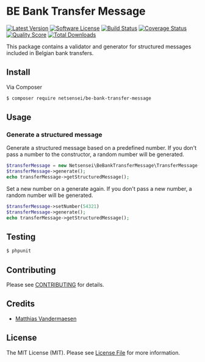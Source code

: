 # BE Bank Transfer Message

[![Latest Version](https://img.shields.io/github/release/netsensei/be-bank-transfer-message.svg?style=flat-square)](https://github.com/netsensei/be-bank-transfer-message/releases)
[![Software License](https://img.shields.io/badge/license-MIT-brightgreen.svg?style=flat-square)](LICENSE.md)
[![Build Status](https://img.shields.io/travis/thephpleague/:package_name/master.svg?style=flat-square)](https://travis-ci.org/thephpleague/:package_name)
[![Coverage Status](https://img.shields.io/scrutinizer/coverage/g/thephpleague/:package_name.svg?style=flat-square)](https://scrutinizer-ci.com/g/thephpleague/:package_name/code-structure)
[![Quality Score](https://img.shields.io/scrutinizer/g/thephpleague/:package_name.svg?style=flat-square)](https://scrutinizer-ci.com/g/thephpleague/:package_name)
[![Total Downloads](https://img.shields.io/packagist/dt/netsensei/be-bank-transfer-message.svg?style=flat-square)](https://packagist.org/packages/netsensei/be-bank-transfer-message)

This package contains a validator and generator for structured messages included in Belgian bank transfers.

## Install

Via Composer

``` bash
$ composer require netsensei/be-bank-transfer-message
```

## Usage

### Generate a structured message

Generate a structured message based on a predefined number. If you don't pass a number to the constructor, a random number will be generated.

``` php
$transferMessage = new Netsensei\BeBankTransferMessage\TransferMessage(12345);
$transferMessage->generate();
echo transferMessage->getStructuredMessage();
```

Set a new number on a generate again. If you don't pass a new number, a random number will be generated.

``` php
$transferMessage->setNumber(54321)
$transferMessage->generate();
echo transferMessage->getStructuredMessage();
```

## Testing

``` bash
$ phpunit
```

## Contributing

Please see [CONTRIBUTING](https://github.com/thephpleague/:package_name/blob/master/CONTRIBUTING.md) for details.

## Credits

- [Matthias Vandermaesen](https://github.com/netsensei)

## License

The MIT License (MIT). Please see [License File](LICENSE.md) for more information.
